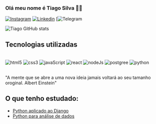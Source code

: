 
### Olá meu nome é Tiago Silva 🧑‍💻

[![Instagram](https://img.shields.io/badge/Instagram-E4405F?style=for-the-badge&logo=instagram&logoColor=white)](http://Instagram.com)
[![Linkedin](https://img.shields.io/badge/LinkedIn-0077B5?style=for-the-badge&logo=linkedin&logoColor=white)](https://www.linkedin.com/in/tiago-s-s/)
[![Telegram](https://img.shields.io/badge/Telegram-2CA5E0?style=for-the-badge&logo=telegram&logoColor=white)


![Tiago GitHub stats](https://github-readme-stats.vercel.app/api?username=tiagoss-cubos&show_icons=true&theme=tokyonight)

## Tecnologias utilizadas

<div sytle="display: inline_block"><br/>
  <img align="center" alt="html5" src="https://img.shields.io/badge/HTML5-E34F26?style=for-the-badge&logo=html5&logoColor=white"/>
  <img align="center" alt="css3" src="https://img.shields.io/badge/CSS3-1572B6?style=for-the-badge&logo=css3&logoColor=white"/>
  <img align="center" alt="javaScript" src="https://img.shields.io/badge/JavaScript-F7DF1E?style=for-the-badge&logo=javascript&logoColor=black"/>
  <img align="center" alt="react" src="https://img.shields.io/badge/React-20232A?style=for-the-badge&logo=react&logoColor=61DAFB"/>
  <img align="center" alt="nodeJs" src="https://img.shields.io/badge/Node.js-43853D?style=for-the-badge&logo=node.js&logoColor=white"/>
  <img align="center" alt="postgree" src="https://img.shields.io/badge/PostgreSQL-316192?style=for-the-badge&logo=postgresql&logoColor=white"/>
  <img align="center" alt="python" src="https://img.shields.io/badge/Python-14354C?style=for-the-badge&logo=python&logoColor=white"/>
</div><br/>

"A mente que se abre a uma nova ideia jamais voltará ao seu tamanho oroginal. Albert Einstein"

## O que tenho estudado:
- [Python aplicado ao Django](https://www.udemy.com/course/python-3-do-zero-ao-avancado/)<br/>
- [Python para análise de dados](https://www.datascienceacademy.com.br/cursosgratuitos?msg=not-logged-in)<br/>
